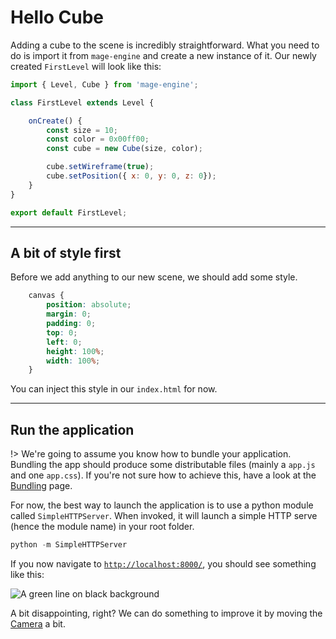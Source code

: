 # Hello Cube

Adding a cube to the scene is incredibly straightforward. What you need to do is import it from `mage-engine` and create a new instance of it. Our newly created `FirstLevel` will look like this:

```js
import { Level, Cube } from 'mage-engine';

class FirstLevel extends Level {

    onCreate() {
        const size = 10;
        const color = 0x00ff00;
        const cube = new Cube(size, color);

        cube.setWireframe(true);
        cube.setPosition({ x: 0, y: 0, z: 0});
    }
}

export default FirstLevel;
```

---

## A bit of style first

Before we add anything to our new scene, we should add some style.

```css
    canvas {
        position: absolute;
        margin: 0;
        padding: 0;
        top: 0;
        left: 0;
        height: 100%;
        width: 100%;
    }
```

You can inject this style in our `index.html` for now.

---

## Run the application

!> We're going to assume you know how to bundle your application. Bundling the app should produce some distributable files (mainly a `app.js` and one `app.css`). If you're not sure how to achieve this, have a look at the [Bundling](/engine/advanced/bundling.md) page.
  
For now, the best way to launch the application is to use a python module called `SimpleHTTPServer`. When invoked, it will launch a simple HTTP serve (hence the module name) in your root folder.

```python
python -m SimpleHTTPServer
```

If you now navigate to [`http://localhost:8000/`](http://localhost:8000/), you should see something like this:

![A green line on black background](/img/first_scene.png "A green line on black background")

A bit disappointing, right? We can do something to improve it by moving the [Camera](/engine/getting-started/camera.md) a bit.
